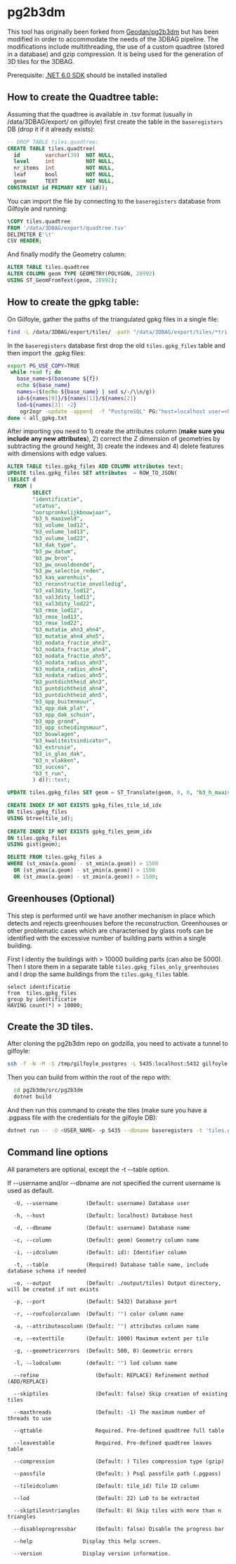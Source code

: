 # pg2b3dm


This tool has originally been forked from [Geodan/pg2b3dm](https://github.com/Geodan/pg2b3dm) but has been modified in order to accommodate the needs of the 3DBAG pipeline. The modifications include multithreading, the use of a custom quadtree (stored in a database) and gzip compression. It is being used for the generation of 3D tiles for the 3DBAG.


 Prerequisite: [.NET 6.0 SDK](https://dotnet.microsoft.com/download/dotnet/6.0) should be installed installed

 ## How to create the Quadtree table:

 Assuming that the quadtree is available in .tsv format (usually in /data/3DBAG/export/ on gilfoyle) first create the table in the `baseregisters` DB (drop it if it already exists):

 ```SQL
 -- DROP TABLE tiles.quadtree;
CREATE TABLE tiles.quadtree(
   id        varchar(30)  NOT NULL,
   level     int          NOT NULL,
   nr_items  int          NOT NULL,
   leaf      bool         NOT NULL,
   geom      TEXT         NOT NULL,
CONSTRAINT id PRIMARY KEY (id));
```

You can import the file by connecting to the `baseregisters` database from Gilfoyle and running:
```SQL
\COPY tiles.quadtree 
FROM '/data/3DBAG/export/quadtree.tsv'
DELIMITER E'\t'
CSV HEADER;
```

And finally modify the Geometry column:

```SQL
ALTER TABLE tiles.quadtree
ALTER COLUMN geom TYPE GEOMETRY(POLYGON, 28992)
USING ST_GeomFromText(geom, 28992);
```

##  How to create the gpkg table:

On Gilfoyle, gather the paths of the triangulated gpkg files in a single file:

```bash
find -L /data/3DBAG/export/tiles/ -path "/data/3DBAG/export/tiles/*tri.gpkg" > all_gpkg.txt
```

In the `baseregisters` database first drop the old `tiles.gpkg_files` table and then import the .gpkg files:

```bash
export PG_USE_COPY=TRUE
 while read f; do
   base_name=$(basename ${f})
   echo ${base_name}
   names=($(echo ${base_name} | sed s/-/\\n/g))
   id=${names[0]}/${names[1]}/${names[2]}
   lod=${names[3]: -2}
    ogr2ogr -update -append  -f "PostgreSQL" PG:"host=localhost user=<USERNAME> dbname=baseregisters password=<PASSWORD>" $f -nlt MULTIPOLYGON25D -nln tiles.gpkg_files -sql """SELECT '$base_name' AS filename, ${names[0]} AS level,  '$id' AS tile_id, ${lod} AS lod, * FROM geom""" -gt 65536 -lco SPATIAL_INDEX=NO
done < all_gpkg.txt
```

After importing you need to  1) create the attributes column (**make sure you include any new attributes**), 2) correct the Z dimension of geometries by subtracting the ground height, 3) create the indexes and 4) delete features with dimensions with edge values.

```SQL
ALTER TABLE tiles.gpkg_files ADD COLUMN attributes text;
UPDATE tiles.gpkg_files SET attributes  = ROW_TO_JSON(
(SELECT d
  FROM (
		SELECT 
		"identificatie", 
		"status", 
		"oorspronkelijkbouwjaar", 
		"b3_h_maaiveld", 
		"b3_volume_lod12",
		"b3_volume_lod13", 
		"b3_volume_lod22", 
		"b3_dak_type", 
		"b3_pw_datum", 
		"b3_pw_bron",
		"b3_pw_onvoldoende",
		"b3_pw_selectie_reden", 
		"b3_kas_warenhuis", 
		"b3_reconstructie_onvolledig", 
		"b3_val3dity_lod12",
		"b3_val3dity_lod13", 
		"b3_val3dity_lod22",
		"b3_rmse_lod12",
		"b3_rmse_lod13",
		"b3_rmse_lod22",
		"b3_mutatie_ahn3_ahn4",
		"b3_mutatie_ahn4_ahn5",
		"b3_nodata_fractie_ahn3",
		"b3_nodata_fractie_ahn4",
		"b3_nodata_fractie_ahn5",
		"b3_nodata_radius_ahn3",
		"b3_nodata_radius_ahn4",
		"b3_nodata_radius_ahn5",
		"b3_puntdichtheid_ahn3",
		"b3_puntdichtheid_ahn4",
		"b3_puntdichtheid_ahn5",
		"b3_opp_buitenmuur",
		"b3_opp_dak_plat",
		"b3_opp_dak_schuin",
		"b3_opp_grond",
		"b3_opp_scheidingsmuur",
		"b3_bouwlagen",
		"b3_kwaliteitsindicator",
		"b3_extrusie",
		"b3_is_glas_dak",
		"b3_n_vlakken",
		"b3_succes",
		"b3_t_run",
		) d))::text;

UPDATE tiles.gpkg_files SET geom = ST_Translate(geom, 0, 0, "b3_h_maaiveld" * -1.0); 

CREATE INDEX IF NOT EXISTS gpkg_files_tile_id_idx
ON tiles.gpkg_files
USING btree(tile_id);
           
CREATE INDEX IF NOT EXISTS gpkg_files_geom_idx
ON tiles.gpkg_files 
USING gist(geom); 

DELETE FROM tiles.gpkg_files a 
WHERE (st_xmax(a.geom) - st_xmin(a.geom)) > 1500
  OR (st_ymax(a.geom) - st_ymin(a.geom)) > 1500
  OR (st_zmax(a.geom) - st_zmin(a.geom)) > 1500;
```

## Greenhouses (Optional)
This step is performed until we have another mechanism in place which detects and rejects greenhouses before the reconstruction.
Greenhouses or other problematic cases which are characterised by glass roofs can be identified with the excessive number of building parts within a single building. 

First I identiy the buildings with > 10000 building parts (can also be 5000). Then I store them in a separate table `tiles.gpkg_files_only_greenhouses` and I  drop the same buildings from the `tiles.gpkg_files` table. 

```
select identificatie  
from  tiles.gpkg_files 
group by identificatie  
HAVING count(*) > 10000;
```

## Create the 3D tiles.

After cloning the pg2b3dm repo on godzilla, you need to activate a tunnel to gilfoyle:

```bash
ssh -f -N -M -S /tmp/gilfoyle_postgres -L 5435:localhost:5432 gilfoyle
```

Then you can build from within the root of the repo with:
```bash
  cd pg2b3dm/src/pg2b3dm
  dotnet build
```

And then run this command to create the tiles (make sure you have a .pgpass file with the credentials for the gilfoyle DB):

```bash
dotnet run -- -U <USER_NAME> -p 5435 --dbname baseregisters -t 'tiles.gpkg_files' -c 'geom' -i 'ogc_fid' --qttable tiles.quadtree --tileidcolumn tile_id --lodcolumn lod --attributescolumn attributes --skiptilesntriangles 3500000 --passfile ~/.pgpass --maxthreads 30 --compression gzip --disableprogressbar -o /data/3DBAGv3/export_v2023.10.08/3dtiles/  --skiptiles
 ```

## Command line options

All parameters are optional, except the -t --table option. 

If --username and/or --dbname are not specified the current username is used as default.

```
  -U, --username         (Default: username) Database user

  -h, --host             (Default: localhost) Database host

  -d, --dbname           (Default: username) Database name

  -c, --column           (Default: geom) Geometry column name

  -i, --idcolumn         (Default: id): Identifier column

  -t, --table            (Required) Database table name, include database schema if needed

  -o, --output           (Default: ./output/tiles) Output directory, will be created if not exists

  -p, --port             (Default: 5432) Database port

  -r, --roofcolorcolumn  (Default: '') color column name

  -a, --attributescolumn (Default: '') attributes column name 

  -e, --extenttile       (Default: 1000) Maximum extent per tile

  -g, --geometricerrors  (Default: 500, 0) Geometric errors
  
  -l, --lodcolumn        (default: '') lod column name

  --refine                  (Default: REPLACE) Refinement method (ADD/REPLACE)

  --skiptiles               (Default: false) Skip creation of existing tiles

  --maxthreads              (Default: -1) The maximum number of threads to use

  --qttable                 Required. Pre-defined quadtree full table

  --leavestable             Required. Pre-defined quadtree leaves table

  --compression             (Default: ) Tiles compression type (gzip)

  --passfile                (Default: ) Psql passfile path (.pgpass)

  --tileidcolumn            (Default: tile_id) Tile ID column

  --lod                     (Default: 22) LoD to be extracted

  --skiptilesntriangles     (Default: 0) Skip tiles with more than n triangles

  --disableprogressbar      (Default: false) Disable the progress bar
  
  --help                Display this help screen.

  --version             Display version information.  
```
